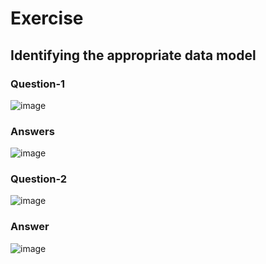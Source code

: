 # Exercise

## Identifying the appropriate data model

### Question-1
![image](https://github.com/user-attachments/assets/4239f5e9-a0f8-4350-a768-79f9106be46e)

### Answers
![image](https://github.com/user-attachments/assets/aa63ee06-542d-407a-92e2-5b180c3d6d19)


### Question-2
![image](https://github.com/user-attachments/assets/595b0437-9175-4304-bad8-35bf22b13851)

### Answer
![image](https://github.com/user-attachments/assets/9e4e3adb-f9eb-47e2-a248-a490974ed0b2)


